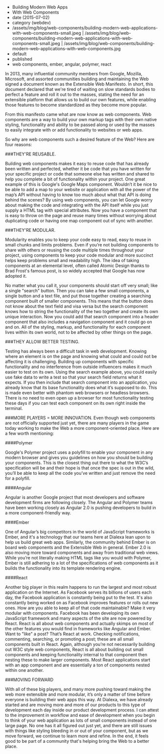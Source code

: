* Building Modern Web Apps
* With Web Components
* date (2015-07-02)
* category (webdev)
* /assets/img/blog/web-components/building-modern-web-applications-with-web-components-small.jpeg | /assets/img/blog/web-components/building-modern-web-applications-with-web-components-small.jpeg | /assets/img/blog/web-components/building-modern-web-applications-with-web-components.jpg
* default
* published
* web components, ember, angular, polymer, react

In 2013, many influential community members from Google, Mozilla, Microsoft, and assorted communities building and maintaining the Web signed a document known as the Extensible Web Manifesto. In short, this document declared that we're tired of waiting on slow standards bodies to perfect a feature and roll it out to the masses, stating the need for an extensible platform that allows us to build our own features, while enabling those features to become standardized as they become more popular. 

From this manifesto came what are now know as web components. Web components are a way to build your own markup tags with their own native styling, functionality and ability to be passed along or used by the masses to easily integrate with or add functionality to websites or web apps. 

So why are web components such a desired feature of the Web? Here are four reasons:

###THEY'RE REUSABLE.   

Building web components makes it easy to reuse code that has already been written and perfected, whether it be code that you have written for your specific project or code that someone else has written and shared to help you complete a bit of functionality within your project. One great example of this is Google's Google Maps component. Wouldn’t it be nice to be able to add a map to your website or application with all the power of the map’s API without having to know too much about what that API is doing behind the scenes? By using web components, you can let Google worry about making the code and integrating with the API itself while you just supply a HTML tag with special attributes. Now you have a component that is easy to throw on the page and reuse many times without worrying about duplicating code or having one map component out of sync with another. 

###THEY'RE MODULAR.   

Modularity enables you to keep your code easy to read, easy to reuse in small chunks and limits problems. Even if you’re not building components to share with others or reusing the code multiple times throughout your project, using components to keep your code modular and more succinct helps keep problems small and readability high. The idea of taking components at an elemental level, often called Atomic Design thanks to Brad Frost's famous post, is so widely accepted that Google has now adopted it. 

No matter what you call it, your components should start off very small; like a single "search" button. Then you can take a few small components, a single button and a text file, and put those together creating a searching component built of smaller components. This means that the button does not know about the text field and visa versa but the search component knows how to string the functionality of the two together and create its own unique interaction. Now you could add that search component into a header component that also includes a navigation component and it could go on and on. All of the styling, markup, and functionality for each component lives within its own world, not to be affected by other things on the page. 

###THEY ALLOW BETTER TESTING.   

Testing has always been a difficult task in web development. Knowing where an element is on the page and knowing what could and could not be affecting it is challenging. Building up components with specific functionality and no interference from outside influencers makes it much easier to test on its own. Using the search example above, you could easily use fake data to write a test so that your search field returns what it expects. If you then include that search component into an application, you already know that its base functionality does what it’s supposed to do. This is made even better with phantom web browsers or headless browsers. There is no need to even open up a browser for most functionality testing these days if you can test each component on its own right inside the terminal.

###MORE PLAYERS = MORE INNOVATION.
Even though web components are not officially supported just yet, there are many players in the game today working to make the Web a more component-oriented place. Here are a few worth mentioning:

####Polymer

Google's Polymer project uses a polyfill to enable your component in any modern browser and gives you guidelines on how you should be building your components. This is the closest thing out there to what the W3C’s specification will be and their hope is that once the spec is out in the wild, you’ll be able to keep all the code you’ve written and just remove the need for a polyfill.

####Angular

Angular is another Google project that most developers and software development firms are following closely. The Angular and Polymer teams have been working closely as Angular 2.0 is pushing developers to build in a more component-friendly way. 

####Ember

One of Angular’s big competitors in the world of JavaScript frameworks is Ember, and it's a technology that our teams here at Dialexa lean upon to help us build great web apps. Similarly, the community behind Ember is on board web components and the Extensible Web in general. Ember 2.0 is also moving more toward components and away from traditional web views. While you’re not literally making HTML tags like you would with Polymer, Ember is still adhering to a lot of the specifications of web components as it builds the functionality into its template rendering engine. 

####React

Another big player in this realm happens to run the largest and most robust application on the Internet. As Facebook serves its billions of users each day, the Facebook application is constantly being put to the test. It's also constantly being worked on as Facebook improves features or rolls out new ones. How are you able to keep all of that code maintainable? Make it very modular with components. Facebook has been developing its own JavaScript framework and many aspects of the site are now powered by React. React is all about web components and actually skimps on most of the other features you would find in frameworks like Angular and Ember. Want to "like" a post? That’s React at work. Checking notifications, commenting, searching, or promoting a post; these are all small components built in React. Again, although you’re not necessarily building out W3C style web components, React is all about building out small components and keeping functionality internal to that component then nesting these to make larger components. Most React applications start with an app component and are essentially a ton of components nested within one another. 

###MOVING FORWARD   

With all of these big players, and many more pushing toward making the web more extensible and more modular, it’s only a matter of time before everyone is building their web apps this way. At Dialexa, we have already started and are moving more and more of our products to this type of development each day inside our product development process. I can attest to the improvement in workflow and ease of development when you begin to think of your web application as lots of small components instead of one large page. No one has it all figured out just yet, and there are still issues with things like styling bleeding in or out of your component, but as we move forward, we continue to learn more and refine. In the end, it feels good to be part of a community that's helping bring the Web to a better place. 